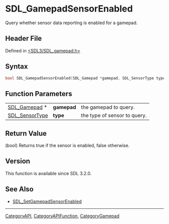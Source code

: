 # SDL_GamepadSensorEnabled

Query whether sensor data reporting is enabled for a gamepad.

## Header File

Defined in [<SDL3/SDL_gamepad.h>](https://github.com/libsdl-org/SDL/blob/main/include/SDL3/SDL_gamepad.h)

## Syntax

```c
bool SDL_GamepadSensorEnabled(SDL_Gamepad *gamepad, SDL_SensorType type);
```

## Function Parameters

|                                  |             |                              |
| -------------------------------- | ----------- | ---------------------------- |
| [SDL_Gamepad](SDL_Gamepad) *     | **gamepad** | the gamepad to query.        |
| [SDL_SensorType](SDL_SensorType) | **type**    | the type of sensor to query. |

## Return Value

(bool) Returns true if the sensor is enabled, false otherwise.

## Version

This function is available since SDL 3.2.0.

## See Also

- [SDL_SetGamepadSensorEnabled](SDL_SetGamepadSensorEnabled)






----
[CategoryAPI](CategoryAPI), [CategoryAPIFunction](CategoryAPIFunction), [CategoryGamepad](CategoryGamepad)

